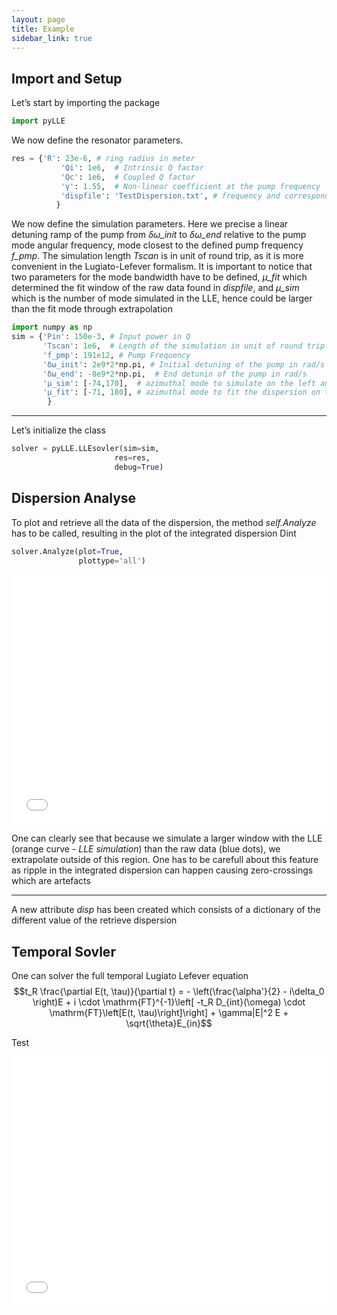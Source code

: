 ```yaml
---
layout: page
title: Example
sidebar_link: true
---
```


## Import and Setup 

Let’s start by importing the package

```python 
import pyLLE
```

We now define the resonator parameters.

```python 
res = {'R': 23e-6, # ring radius in meter
           'Qi': 1e6,  # Intrinsic Q factor
           'Qc': 1e6,  # Coupled Q factor
           'γ': 1.55,  # Non-linear coefficient at the pump frequency
           'dispfile': 'TestDispersion.txt', # frequency and corresponding azymuthal mode simulated previously
          }
```

We now define the simulation parameters. Here we precise a linear detuning ramp of the pump from *δω_init* to *δω_end* relative to the pump mode angular frequency, mode closest to the defined pump frequency *f_pmp*. The simulation length *Tscan* is in unit of round trip, as it is more convenient in the Lugiato-Lefever formalism. It is important to notice that two parameters for the mode bandwidth have to be defined, *μ_fit* which determined the fit window of the raw data found in *dispfile*, and *μ_sim* which is the number of mode simulated in the LLE, hence could be larger than the fit mode through extrapolation

```python
import numpy as np
sim = {'Pin': 150e-3, # Input power in Q
       'Tscan': 1e6,  # Length of the simulation in unit of round trip
       'f_pmp': 191e12, # Pump Frequency
       'δω_init': 2e9*2*np.pi, # Initial detuning of the pump in rad/s
       'δω_end': -8e9*2*np.pi,  # End detunin of the pump in rad/s
       'μ_sim': [-74,170],  # azimuthal mode to simulate on the left and right side of the pump
       'μ_fit': [-71, 180], # azimuthal mode to fit the dispersion on the left and right side of the pump
        }
```

---

Let’s initialize the class

```python
solver = pyLLE.LLEsovler(sim=sim,
                       res=res,
                       debug=True)
```

## Dispersion Analyse

To plot and retrieve all the data of the dispersion, the method _self.Analyze_ has to be called, resulting in the plot of the integrated dispersion Dint

```python
solver.Analyze(plot=True,
               plottype='all')
```

<iframe frameborder="0" scrolling="no" width="100%" height='400px' src="//plot.ly/~gmoille/34.embed"></iframe>

One can clearly see that because we simulate a larger window with the LLE (orange curve - _LLE simulation_) than the raw data (blue dots), we extrapolate outside of this region. One has to be carefull about this feature as ripple in the integrated dispersion can happen causing zero-crossings which are artefacts

---

A new attribute _disp_ has been created which consists of a dictionary of the different value of the retrieve dispersion

## Temporal Sovler

One can solver the full temporal Lugiato Lefever equation $$t_R \frac{\partial E(t, \tau)}{\partial t} = - \left(\frac{\alpha'}{2} - i\delta_0 \right)E + i \cdot \mathrm{FT}^{-1}\left[ -t_R D_{int}(\omega) \cdot \mathrm{FT}\left[E(t, \tau)\right]\right] + \gamma|E|^2 E + \sqrt{\theta}E_{in}$$

Test 

<iframe frameborder="0" scrolling="no"  width="100%" height='400px' src="//plot.ly/~gmoille/30.embed"></iframe>